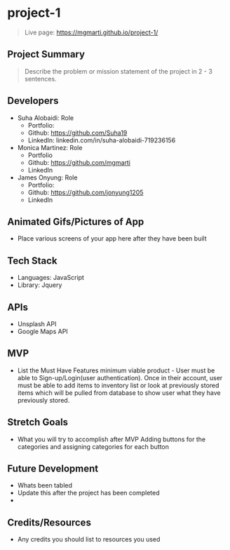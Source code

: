 # project-1

> Live page: https://mgmarti.github.io/project-1/

## Project Summary

> Describe the problem or mission statement of the project in 2 - 3 sentences.

## Developers

- Suha Alobaidi: Role
  - Portfolio:
  - Github: https://github.com/Suha19
  - LinkedIn: linkedin.com/in/suha-alobaidi-719236156
- Monica Martinez: Role
  - Portfolio
  - Github: https://github.com/mgmarti
  - LinkedIn
- James Onyung: Role
  - Portfolio:
  - Github: https://github.com/jonyung1205
  - LinkedIn

## Animated Gifs/Pictures of App

- Place various screens of your app here after they have been built

## Tech Stack

- Languages: JavaScript
- Library: Jquery


## APIs

- Unsplash API
- Google Maps API

## MVP

- List the Must Have Features
minimum viable product - User must be able to Sign-up/Login(user authentication). Once in their account, user must be able to add items to inventory list or look at previously stored items which will be pulled from database to show user what they have previously stored.

## Stretch Goals

- What you will try to accomplish after MVP
Adding buttons for the categories and assigning categories for each button

## Future Development

- Whats been tabled
- Update this after the project has been completed
- 

## Credits/Resources

- Any credits you should list to resources you used
